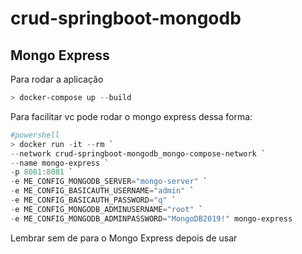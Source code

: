 # crud-springboot-mongodb



## Mongo Express

Para rodar a aplicação
````powershell
> docker-compose up --build
````

Para facilitar vc pode rodar o mongo express dessa forma:

````powershell
#powershell
> docker run -it --rm `
--network crud-springboot-mongodb_mongo-compose-network `
--name mongo-express `
-p 8081:8081 `
-e ME_CONFIG_MONGODB_SERVER="mongo-server" `
-e ME_CONFIG_BASICAUTH_USERNAME="admin" `
-e ME_CONFIG_BASICAUTH_PASSWORD="q" `
-e ME_CONFIG_MONGODB_ADMINUSERNAME="root" `
-e ME_CONFIG_MONGODB_ADMINPASSWORD="MongoDB2019!" mongo-express
````
Lembrar sem de para o Mongo Express depois de usar